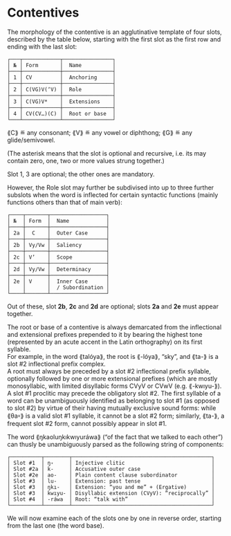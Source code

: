 # Contentives
  
The morphology of the contentive is an agglutinative template of four slots, described by the table below, starting with the first slot as the first row and ending with the last slot:  
  
```  
┌───┬────────────┬────────────────┐  
│ № │ Form       │  Name          │  
├───┼────────────┼────────────────┤  
│ 1 │ CV         │  Anchoring     │  
├───┼────────────┼────────────────┤  
│ 2 │ C(VG)V(ʼV) │  Role          │  
├───┼────────────┼────────────────┤  
│ 3 │ C(VG)V*    │  Extensions    │  
├───┼────────────┼────────────────┤  
│ 4 │ CV(CV…)(C) │  Root or base  │  
└───┴────────────┴────────────────┘  
```  
  
⟪C⟫ ≝ any consonant; ⟪V⟫ ≝ any vowel or diphthong; ⟪G⟫ ≝ any glide/semivowel.  
  
(The asterisk means that the slot is optional and recursive, i.e. its may contain zero, one, two or more values strung together.)  
  
Slot 1, 3 are optional; the other ones are mandatory.  
  
However, the Role slot may further be subdivised into up to three further subslots when the word is inflected for certain syntactic functions (mainly functions others than that of main verb):  
  
```  
┌────┬───────┬──────────────────┐  
│ №  │ Form  │  Name            │  
├────┼───────┼──────────────────┤  
│ 2a │  C    │  Outer Case      │  
├────┼───────┼──────────────────┤  
│ 2b │ Vy/Vw │  Saliency        │  
├────┼───────┼──────────────────┤  
│ 2c │ Vʼ    │  Scope           │  
├────┼───────┼──────────────────┤  
│ 2d │ Vy/Vw │  Determinacy     │  
├────┼───────┼──────────────────┤  
│ 2e │ V     │  Inner Case      │  
│    │       │  / Subordination │  
└────┴───────┴──────────────────┘  
```  
  
Out of these, slot **2b**, **2c** and **2d** are optional; slots **2a** and **2e** must appear together.  
  
The root or base of a contentive is always demarcated from the inflectional and extensional prefixes prepended to it by bearing the highest tone (represented by an acute accent in the Latin orthography) on its first syllable.  
For example, in the word ⟪talóya⟫, the root is ⟪-lóya⟫, “sky”, and ⟪ta-⟫ is a slot #2 inflectional prefix complex.  
A root must always be preceded by a slot #2 inflectional prefix syllable, optionally followed by one or more extensional prefixes (which are mostly monosyllabic, with limited disyllabic forms CVyV or CVwV (e.g. ⟪-kwıyu-⟫).  
A slot #1 proclitic may precede the obligatory slot #2. The first syllable of a word can be unambiguously identified as belonging to slot #1 (as opposed to slot #2) by virtue of their having mutually exclusive sound forms: while ⟪θa꞊⟫ is a valid slot #1 syllable, it cannot be a slot #2 form; similarly, ⟪ta-⟫, a frequent slot #2 form, cannot possibly appear in slot #1.  
  
The word ⟪ŋkaoluŋkıkwıyuráwa⟫ (“of the fact that we talked to each other”) can thusly be unambiguously parsed as the following string of components:  
  
```  
┌──────────┬────────┬─────────────────────────────────────────────┐  
│ Slot #1  │ ŋ꞊     │ Injective clitic                            │  
│ Slot #2a │ k-     │ Accusative outer case                       │  
│ Slot #2e │ ao-    │ Plain content clause subordinator           │  
│ Slot #3  │ lu-    │ Extension: past tense                       │  
│ Slot #3  │ ŋkı-   │ Extension: “you and me” + (Ergative)        │  
│ Slot #3  │ kwıyu- │ Disyllabic extension (CVyV): “reciprocally” │  
│ Slot #4  │ -ráwa  │ Root: “talk with”                           │  
└──────────┴────────┴─────────────────────────────────────────────┘  
```  
  
We will now examine each of the slots one by one in reverse order, starting from the last one (the word base).  

